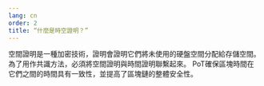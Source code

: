 ```yaml
---
lang: cn
order: 2
title: “什麼是時空證明？”
---
```


空間證明是一種加密技術，證明會證明它們將未使用的硬盤空間分配給存儲空間。 為了用作共識方法，必須將空間證明與時間證明聯繫起來。 PoT確保區塊時間在它們之間的時間具有一致性，並提高了區塊鏈的整體安全性。
